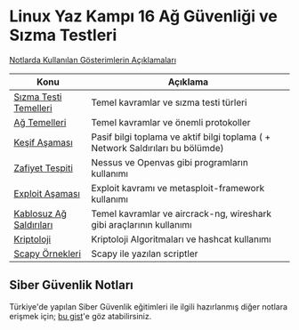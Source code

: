 # Linux Yaz Kampı 16 Ağ Güvenliği ve Sızma Testleri 

[Notlarda Kullanılan Gösterimlerin Açıklamaları](04-Exploit-Asamasi/README.md) 

Konu | Açıklama
---- | -----------
[Sızma Testi Temelleri](00-Sizma-Testi-Temelleri/README.md) | Temel kavramlar ve sızma testi türleri
[Ağ Temelleri](01-Ag-Temelleri/README.md) | Temel kavramlar ve önemli protokoller
[Keşif Aşaması](02-Kesif-Asamasi/README.md) | Pasif bilgi toplama ve aktif bilgi toplama ( + Network Saldırıları bu bölümde)
[Zafiyet Tespiti](03-Zafiyet-Tespiti) | Nessus ve Openvas gibi programların kullanımı
[Exploit Aşaması](04-Exploit-Asamasi/00-Exploit-Aşaması.md) | Exploit kavramı ve metasploit-framework kullanımı
[Kablosuz Ağ Saldırıları](05-Kablosuz-Ag-Saldirilari/README.md) | Temel kavramlar ve aircrack-ng, wireshark gibi araçlarının kullanımı
[Kriptoloji](06-Kriptoloji/README.md) | Kriptoloji Algoritmaları ve hashcat kullanımı
[Scapy Örnekleri](99-Scapy-Ornekleri/README.md) | Scapy ile yazılan scriptler

## Siber Güvenlik Notları

Türkiye'de yapılan Siber Güvenlik eğitimleri ile ilgili hazırlanmış diğer notlara erişmek için; [bu gist](https://gist.github.com/yavuzovski/09d527df4fccddc747fb872f2eeb51bf)'e göz atabilirsiniz.

